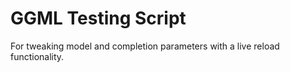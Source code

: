 # GGML Testing Script
For tweaking model and completion parameters with a live reload functionality.
